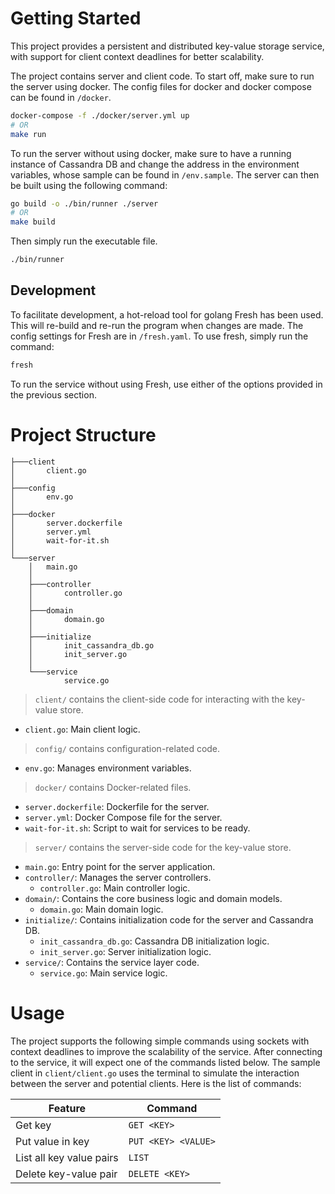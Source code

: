 # Getting Started

This project provides a persistent and distributed key-value storage service, with support for client context deadlines for better scalability.

The project contains server and client code. To start off, make sure to run the server using docker. The config files for docker and docker compose can be found in `/docker`.
```bash
docker-compose -f ./docker/server.yml up
# OR
make run
```

To run the server without using docker, make sure to have a running instance of Cassandra DB and change the address in the environment variables, whose sample can be found in `/env.sample`. The server can then be built using the following command:
```bash
go build -o ./bin/runner ./server
# OR
make build
```

Then simply run the executable file.
```bash
./bin/runner
```

## Development

To facilitate development, a hot-reload tool for golang Fresh has been used. This will re-build and re-run the program when changes are made. The config settings for Fresh are in `/fresh.yaml`. To use fresh, simply run the command:
```bash
fresh
```
To run the service without using Fresh, use either of the options provided in the previous section.

# Project Structure
```
├───client
│       client.go
│
├───config
│       env.go
│
├───docker
│       server.dockerfile
│       server.yml
│       wait-for-it.sh
│
└───server
    │   main.go
    │
    ├───controller
    │       controller.go
    │
    ├───domain
    │       domain.go
    │
    ├───initialize
    │       init_cassandra_db.go
    │       init_server.go
    │
    └───service
            service.go
```

> `client/` contains the client-side code for interacting with the key-value store.
 - `client.go`: Main client logic.

> `config/` contains configuration-related code.
 - `env.go`: Manages environment variables.

> `docker/` contains Docker-related files.
 - `server.dockerfile`: Dockerfile for the server.
 - `server.yml`: Docker Compose file for the server.
 - `wait-for-it.sh`: Script to wait for services to be ready.

> `server/` contains the server-side code for the key-value store.
 - `main.go`: Entry point for the server application.
 - `controller/`: Manages the server controllers.
    - `controller.go`: Main controller logic.
 - `domain/`: Contains the core business logic and domain models.
    - `domain.go`: Main domain logic.
 - `initialize/`: Contains initialization code for the server and Cassandra DB.
    - `init_cassandra_db.go`: Cassandra DB initialization logic.
    - `init_server.go`: Server initialization logic.
 - `service/`: Contains the service layer code.
    - `service.go`: Main service logic.

# Usage

The project supports the following simple commands using sockets with context deadlines to improve the scalability of the service. After connecting to the service, it will expect one of the commands listed below. The sample client in `client/client.go` uses the terminal to simulate the interaction between the server and potential clients. Here is the list of commands:

| Feature | Command |
| - | - | 
| Get key | `GET <KEY>` |
| Put value in key | `PUT <KEY> <VALUE>` |
| List all key value pairs | `LIST` |
| Delete key-value pair | `DELETE <KEY>` |